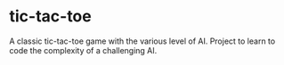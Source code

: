 # tic-tac-toe
A classic tic-tac-toe game with the various level of AI.  Project to learn to code the complexity of a challenging AI.
